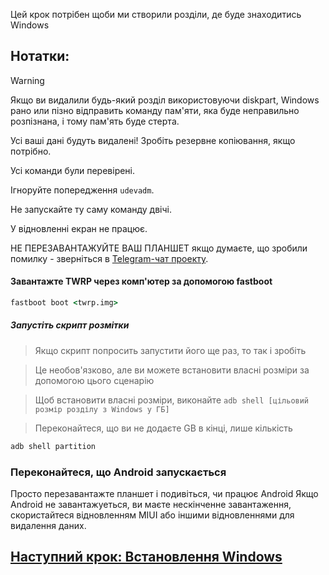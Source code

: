 Цей крок потрібен щоби ми створили розділи, де буде знаходитись Windows

## Нотатки:
> [!WARNING]
> Якщо ви видалили будь-який розділ використовуючи diskpart, Windows рано или пізно відправить команду пам'яти, яка буде неправильно розпізнана, і тому пам'ять буде стерта.
> 
> Усі ваші дані будуть видалені! Зробіть резервне копіювання, якщо потрібно.
> 
> Усі команди були перевірені.
> 
> Ігноруйте попередження `udevadm`.
> 
> Не запускайте ту саму команду двічі.
> 
> У відновленні екран не працює.
> 
> НЕ ПЕРЕЗАВАНТАЖУЙТЕ ВАШ ПЛАНШЕТ якщо думаєте, що зробили помилку - зверніться в [Telegram-чат проекту](https://t.me/nabuwoa).

#### Завантажте TWRP через комп'ютер за допомогою fastboot
```cmd
fastboot boot <twrp.img>
```
##### Запустіть скрипт розмітки

> Якщо скрипт попросить запустити його ще раз, то так і зробіть

> Це необов'язково, але ви можете встановити власні розміри за допомогою цього сценарію

> Щоб встановити власні розміри, виконайте ``adb shell [цільовий розмір розділу з Windows у ГБ]``

> Переконайтеся, що ви не додаєте GB в кінці, лише кількість
```cmd
adb shell partition
```

 
### Переконайтеся, що Android запускається
Просто перезавантажте планшет і подивіться, чи працює Android
Якщо Android не завантажуеться, ви маєте нескінченне завантаження, скористайтеся відновленням MIUI або іншими відновленнями для видалення даних.

## [Наступний крок: Встановлення Windows](install-uk.md)
